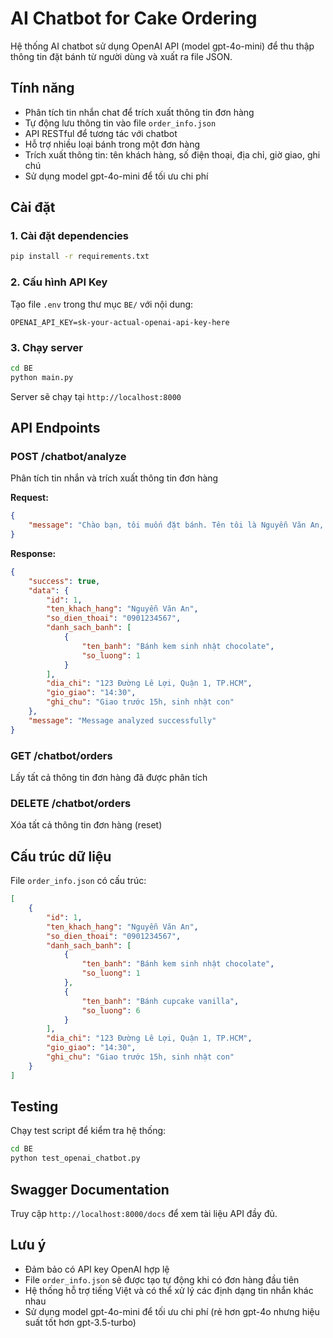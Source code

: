 # AI Chatbot for Cake Ordering

Hệ thống AI chatbot sử dụng OpenAI API (model gpt-4o-mini) để thu thập thông tin đặt bánh từ người dùng và xuất ra file JSON.

## Tính năng

- Phân tích tin nhắn chat để trích xuất thông tin đơn hàng
- Tự động lưu thông tin vào file `order_info.json`
- API RESTful để tương tác với chatbot
- Hỗ trợ nhiều loại bánh trong một đơn hàng
- Trích xuất thông tin: tên khách hàng, số điện thoại, địa chỉ, giờ giao, ghi chú
- Sử dụng model gpt-4o-mini để tối ưu chi phí

## Cài đặt

### 1. Cài đặt dependencies

```bash
pip install -r requirements.txt
```

### 2. Cấu hình API Key

Tạo file `.env` trong thư mục `BE/` với nội dung:

```env
OPENAI_API_KEY=sk-your-actual-openai-api-key-here
```

### 3. Chạy server

```bash
cd BE
python main.py
```

Server sẽ chạy tại `http://localhost:8000`

## API Endpoints

### POST /chatbot/analyze
Phân tích tin nhắn và trích xuất thông tin đơn hàng

**Request:**
```json
{
    "message": "Chào bạn, tôi muốn đặt bánh. Tên tôi là Nguyễn Văn An, số điện thoại 0901234567..."
}
```

**Response:**
```json
{
    "success": true,
    "data": {
        "id": 1,
        "ten_khach_hang": "Nguyễn Văn An",
        "so_dien_thoai": "0901234567",
        "danh_sach_banh": [
            {
                "ten_banh": "Bánh kem sinh nhật chocolate",
                "so_luong": 1
            }
        ],
        "dia_chi": "123 Đường Lê Lợi, Quận 1, TP.HCM",
        "gio_giao": "14:30",
        "ghi_chu": "Giao trước 15h, sinh nhật con"
    },
    "message": "Message analyzed successfully"
}
```

### GET /chatbot/orders
Lấy tất cả thông tin đơn hàng đã được phân tích

### DELETE /chatbot/orders
Xóa tất cả thông tin đơn hàng (reset)

## Cấu trúc dữ liệu

File `order_info.json` có cấu trúc:

```json
[
    {
        "id": 1,
        "ten_khach_hang": "Nguyễn Văn An",
        "so_dien_thoai": "0901234567",
        "danh_sach_banh": [
            {
                "ten_banh": "Bánh kem sinh nhật chocolate",
                "so_luong": 1
            },
            {
                "ten_banh": "Bánh cupcake vanilla",
                "so_luong": 6
            }
        ],
        "dia_chi": "123 Đường Lê Lợi, Quận 1, TP.HCM",
        "gio_giao": "14:30",
        "ghi_chu": "Giao trước 15h, sinh nhật con"
    }
]
```

## Testing

Chạy test script để kiểm tra hệ thống:

```bash
cd BE
python test_openai_chatbot.py
```

## Swagger Documentation

Truy cập `http://localhost:8000/docs` để xem tài liệu API đầy đủ.

## Lưu ý

- Đảm bảo có API key OpenAI hợp lệ
- File `order_info.json` sẽ được tạo tự động khi có đơn hàng đầu tiên
- Hệ thống hỗ trợ tiếng Việt và có thể xử lý các định dạng tin nhắn khác nhau
- Sử dụng model gpt-4o-mini để tối ưu chi phí (rẻ hơn gpt-4o nhưng hiệu suất tốt hơn gpt-3.5-turbo) 